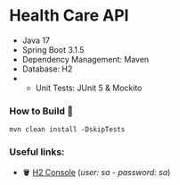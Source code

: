 # Health Care API

* Java 17
* Spring Boot 3.1.5
* Dependency Management: Maven
* Database: H2
* * Unit Tests: JUnit 5 & Mockito

### How to Build :hammer:

```shell
mvn clean install -DskipTests
```

### Useful links:

* :bucket: [H2 Console](http://localhost:8080/h2) (*user: sa - password: sa*)